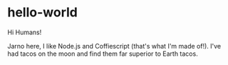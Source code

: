 # hello-world

Hi Humans!

Jarno here, I like Node.js and Coffiescript (that's what I'm made of!).
I've had tacos on the moon and find them far superior to Earth tacos.
